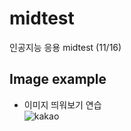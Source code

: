 # midtest
인공지능 응용 midtest (11/16)

## Image example
- 이미지 띄워보기 연습  
![kakao](https://t1.kakaocdn.net/thumb/R1920x0.fwebp.q100/?fname=https%3A%2F%2Ft1.kakaocdn.net%2Fkakaocorp%2Fkakaocorp%2Fadmin%2Fservice%2Fa85d0594017900001.jpg)
